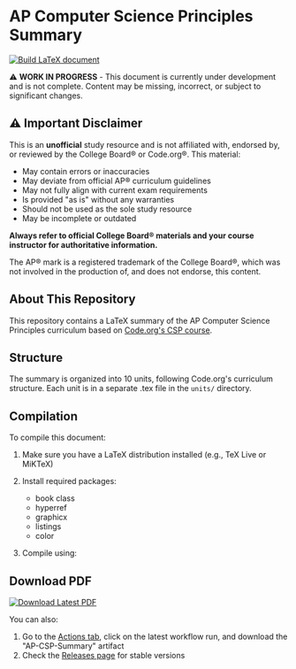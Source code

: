 # AP Computer Science Principles Summary

[![Build LaTeX document](https://github.com/rowi1de/apcsp-summary/actions/workflows/compile-latex.yml/badge.svg)](https://github.com/witi42/apcsp-summary/actions/workflows/compile-latex.yml)

⚠️ **WORK IN PROGRESS** - This document is currently under development and is not complete. Content may be missing, incorrect, or subject to significant changes.

## ⚠️ Important Disclaimer

This is an **unofficial** study resource and is not affiliated with, endorsed by, or reviewed by the College Board® or Code.org®. This material:

- May contain errors or inaccuracies
- May deviate from official AP® curriculum guidelines
- May not fully align with current exam requirements
- Is provided "as is" without any warranties
- Should not be used as the sole study resource
- May be incomplete or outdated

**Always refer to official College Board® materials and your course instructor for authoritative information.**

The AP® mark is a registered trademark of the College Board®, which was not involved in the production of, and does not endorse, this content.

## About This Repository

This repository contains a LaTeX summary of the AP Computer Science Principles curriculum based on [Code.org's CSP course](https://code.org/files/CSPSyllabus2020.pdf).

## Structure

The summary is organized into 10 units, following Code.org's curriculum structure. Each unit is in a separate .tex file in the `units/` directory.

## Compilation

To compile this document:

1. Make sure you have a LaTeX distribution installed (e.g., TeX Live or MiKTeX)
2. Install required packages:
   - book class
   - hyperref
   - graphicx
   - listings
   - color

3. Compile using:

## Download PDF

[![Download Latest PDF](https://img.shields.io/badge/Download-Latest%20PDF-blue.svg)](https://nightly.link/rowi1de/apcsp-summary/workflows/compile-latex/main/AP-CSP-Summary.zip)

You can also:
1. Go to the [Actions tab](../../actions), click on the latest workflow run, and download the "AP-CSP-Summary" artifact
2. Check the [Releases page](../../releases) for stable versions